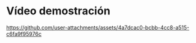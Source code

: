 # Vídeo demostración

https://github.com/user-attachments/assets/4a7dcac0-bcbb-4cc8-a515-c6fa9f95976c


